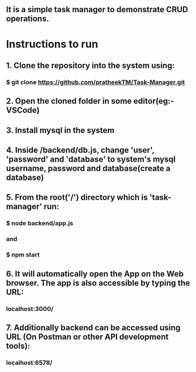## It is a simple task manager to demonstrate CRUD operations.

# Instructions to run

## 1. Clone the repository into the system using:

### $ git clone https://github.com/pratheekTM/Task-Manager.git

## 2. Open the cloned folder in some editor(eg:- VSCode)

## 3. Install mysql in the system

## 4. Inside /backend/db.js, change 'user', 'password' and 'database' to system's mysql username, password and database(create a database)

## 5. From the root('/') directory which is 'task-manager' run:

### $ node backend/app.js

### and

### $ npm start

## 6. It will automatically open the App on the Web browser. The app is also accessible by typing the URL:

### localhost:3000/

## 7. Additionally backend can be accessed using URL (On Postman or other API development tools):

### localhost:6578/